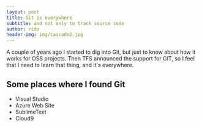 ```yaml
---
layout:	post
title: Git is everywhere
subtitle: and not only to track source code
author:	rido
header-img: img/cascade2.jpg
---
```


A couple of years ago I started to dig into Git, but just to know about how it works for OSS projects. Then TFS announced the support for GIT, so I  feel that I need to learn that thing, and it's everywhere.

Some places where I found Git
-----------------------------

* Visual Studio
* Azure Web Site
* SublimeText
* Cloud9


